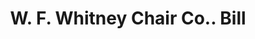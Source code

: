 ---
doi: 10.7916/D8NC7C8H
date_other: '1890'
date_other_textual: 1890-1899
form: printed ephemera
genre:
- Invoices
name:
- W. F. Whitney Chair Co.
object_in_context_url: https://biggert.cul.columbia.edu/items/view/ave_biggert_00869
subject_hierarchical_geographic:
- New York, New York, United States
subject_name:
- W. F. Whitney Chair Co.
title: W. F. Whitney Chair Co.. Bill
sort_title: W. F. Whitney Chair Co.. Bill
call_number: ave_biggert_00869
coordinates:
- 40.69277777777778,-73.99027777777778
pid: ave_biggert_00869
identifiers: ave_biggert_00869
thumbnail: https://derivativo-1.library.columbia.edu/iiif/2/ldpd:345946/full/!256,256/0/native.jpg
permalink: /biggert/ave_biggert_00869/
layout: iiif-image-page
---